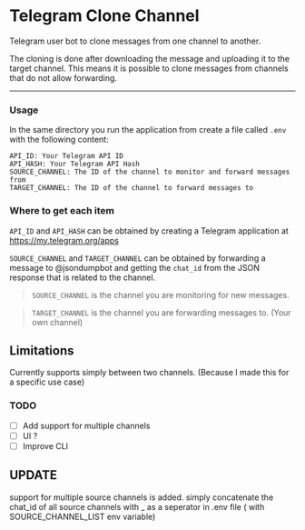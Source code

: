 # Telegram Clone Channel

Telegram user bot to clone messages from one channel to another.

The cloning is done after downloading the message and uploading it to the target channel. This means it is possible to
clone messages from channels that do not allow forwarding.

---

### Usage

In the same directory you run the application from create a file called `.env` with the following content:

```
API_ID: Your Telegram API ID
API_HASH: Your Telegram API Hash
SOURCE_CHANNEL: The ID of the channel to monitor and forward messages from
TARGET_CHANNEL: The ID of the channel to forward messages to
```

### Where to get each item

`API_ID` and `API_HASH` can be obtained by creating a Telegram application at https://my.telegram.org/apps

`SOURCE_CHANNEL` and `TARGET_CHANNEL` can be obtained by forwarding a message to @jsondumpbot and getting the `chat_id`
from the JSON response that is related to the channel.

> `SOURCE_CHANNEL` is the channel you are monitoring for new messages.

> `TARGET_CHANNEL` is the channel you are forwarding messages to. (Your own channel)

## Limitations

Currently supports simply between two channels. (Because I made this for a specific use case)

### TODO
- [ ] Add support for multiple channels
- [ ] UI ?
- [ ] Improve CLI

## UPDATE
support for multiple source channels is added.
simply concatenate the chat_id of all source channels with _ as a seperator in .env file
( with SOURCE_CHANNEL_LIST env variable)
